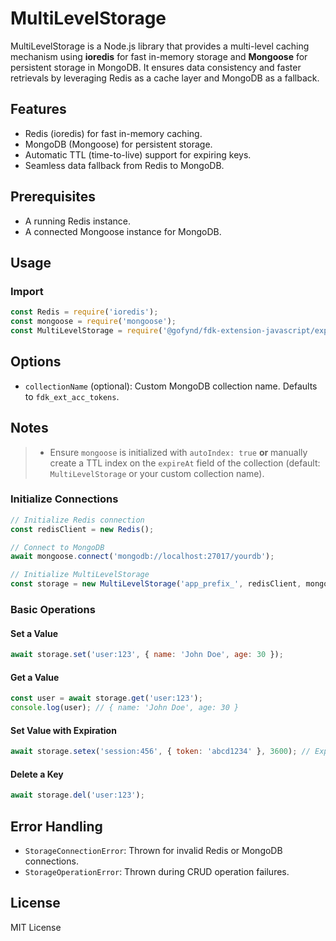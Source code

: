 # MultiLevelStorage

MultiLevelStorage is a Node.js library that provides a multi-level caching mechanism using **ioredis** for fast in-memory storage and **Mongoose** for persistent storage in MongoDB. It ensures data consistency and faster retrievals by leveraging Redis as a cache layer and MongoDB as a fallback.

## Features

- Redis (ioredis) for fast in-memory caching.
- MongoDB (Mongoose) for persistent storage.
- Automatic TTL (time-to-live) support for expiring keys.
- Seamless data fallback from Redis to MongoDB.

## Prerequisites

- A running Redis instance.
- A connected Mongoose instance for MongoDB.

## Usage

### Import

```js
const Redis = require('ioredis');
const mongoose = require('mongoose');
const MultiLevelStorage = require('@gofynd/fdk-extension-javascript/express/storage');
```

## Options
- `collectionName` (optional): Custom MongoDB collection name. Defaults to `fdk_ext_acc_tokens`.

## Notes
> - Ensure `mongoose` is initialized with `autoIndex: true` **or** manually create a TTL index on the `expireAt` field of the collection (default: `MultiLevelStorage` or your custom collection name).

### Initialize Connections

```js
// Initialize Redis connection
const redisClient = new Redis();

// Connect to MongoDB
await mongoose.connect('mongodb://localhost:27017/yourdb');

// Initialize MultiLevelStorage
const storage = new MultiLevelStorage('app_prefix_', redisClient, mongoose);
```

### Basic Operations

#### Set a Value
```js
await storage.set('user:123', { name: 'John Doe', age: 30 });
```

#### Get a Value
```js
const user = await storage.get('user:123');
console.log(user); // { name: 'John Doe', age: 30 }
```

#### Set Value with Expiration
```js
await storage.setex('session:456', { token: 'abcd1234' }, 3600); // Expires in 1 hour
```

#### Delete a Key
```js
await storage.del('user:123');
```

## Error Handling

- `StorageConnectionError`: Thrown for invalid Redis or MongoDB connections.
- `StorageOperationError`: Thrown during CRUD operation failures.

## License

MIT License

